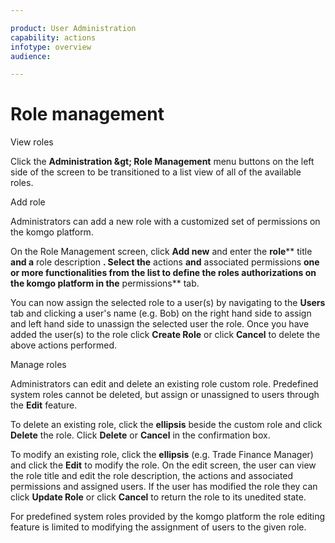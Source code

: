 ```yaml
---

product: User Administration
capability: actions
infotype: overview
audience: 

---
```

# Role management

View roles

Click the **Administration \&gt; Role Management** menu buttons on the left side of the screen to be transitioned to a list view of all of the available roles.

Add role

Administrators can add a new role with a customized set of permissions on the komgo platform.

On the Role Management screen, click **Add new** and enter the **role**** title **and a** role description **. Select the** actions **and** associated permissions **one or more functionalities from the list to define the roles authorizations on the komgo platform in the** permissions** tab.

You can now assign the selected role to a user(s) by navigating to the **Users** tab and clicking a user&#39;s name (e.g. Bob)  on the right hand side to assign and left hand side to unassign the selected user the role. Once you have added the user(s) to the role click **Create Role** or click **Cancel** to delete the above actions performed.

Manage roles

Administrators can edit and delete an existing role custom role. Predefined system roles cannot be deleted, but assign or unassigned to users through the **Edit** feature.

To delete an existing role, click the **ellipsis** beside the custom role and click **Delete** the role. Click **Delete** or **Cancel** in the confirmation box.

To modify an existing role, click the **ellipsis** (e.g. Trade Finance Manager) and click the **Edit** to modify the role. On the edit screen, the user can view the role title and edit the role description, the actions and associated permissions and assigned users. If the user has modified the role they can click **Update Role** or click **Cancel** to return the role to its unedited state.

For predefined system roles provided by the komgo platform the role editing feature is limited to modifying the assignment of users to the given role.
